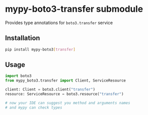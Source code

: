 # mypy-boto3-transfer submodule

Provides type annotations for `boto3.transfer` service

## Installation

```bash
pip install mypy-boto3[transfer]
```

## Usage

```python
import boto3
from mypy_boto3.transfer import Client, ServiceResource

client: Client = boto3.client("transfer")
resource: ServiceResource = boto3.resource("transfer")

# now your IDE can suggest you method and arguments names
# and mypy can check types
```

